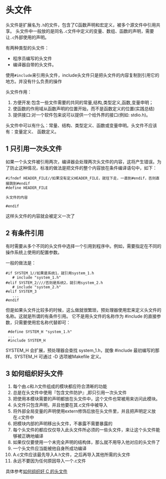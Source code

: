 # 头文件

头文件是扩展名为`.h`的文件，包含了C函数声明和宏定义，被多个源文件中引用共享。
头文件中一般放的是同名`.c`文件中定义的变量、数组、函数的声明，需要让`.c`外部使用的声明。

有两种类型的头文件：

- 程序员编写的头文件
- 编译器自带的头文件。

使用`#include`来引用头文件，include头文件只是把头文件的内容复制到引用它的地方。并没有什么负责的操作

头文件作用：

1. 方便开发:包含一些文件需要的共同的常量,结构,类型定义,函数,变量申明；
2. 使函数的作用域从函数声明的位置开始，而不是函数定义的位置(实践总结)
3. 提供接口:对一个软件包来说可以提供一个给外界的接口(例如: stdio.h)。

头文件中可以有什么：常量、结构、类型定义、函数或变量申明。头文件不应该有：变量定义、 函数定义。


## 1 只引用一次头文件

如果一个头文件被引用两次，编译器会处理两次头文件的内容，这将产生错误。为了防止这种情况，标准的做法是把文件的整个内容放在条件编译语句中，如下：

```
#ifndef HEADER_FILE//如果没有定义HEADER_FILE，就往下走，一直到#endif，否则直接跳到#endif
#define HEADER_FILE

头文件的内容

#endif
```
这样头文件的内容就会被定义一次了


## 2 有条件引用

有时需要从多个不同的头文件中选择一个引用到程序中。例如，需要指定在不同的操作系统上使用的配置参数。

一般的做法是：
```
#if SYSTEM_1//如果是系统1，就引用system_1.h
   # include "system_1.h"
#elif SYSTEM_2////否则是系统2，就引用system_2.h
   # include "system_2.h"
#elif SYSTEM_3
   ...
#endif
```

但是如果头文件比较多的时候，这么做就很繁琐，预处理器使用宏来定义头文件的名称。这就是所谓的有条件引用。
它不是用头文件的名称作为 #include 的直接参数，只需要使用宏名称代替即可：

```
 #define SYSTEM_H "system_1.h"
 ...
 #include SYSTEM_H
```

SYSTEM_H 会扩展，预处理器会查找 system_1.h，就像 #include 最初编写的那样。SYSTEM_H 可通过 -D 选项被Makefile 定义。

## 3 如何组织好头文件

1. 每个由.c和.h文件组成的模块都应符合清晰的功能
2. 总是在头文件中使用『包含文件防护』,即只引用一次头文件
3. 把使用本模块需要的声明都放在头文件中，这个文件也常被用来访问此模块。
4. 头文件只包含声明，并且他要在其.c文件中被导入
5. 将外部全局变量的声明使用extern修饰后放在头文件里，并且把声明定义放在.c文件中
6. 把模块内部的声明移出头文件，不暴露不需要暴露的
7. 每个头文件的都应仅仅导入此头文件所必须的一些头文件，来让这个头文件能够被正确地编译
8. 如果仅仅要使用一个未完全声明的结构体，那么就不用导入他对应的头文件了
9. 一个头文件应当能被他自身所成功编译
10. A.c文件应该最先导入A.h文件，之后再导入其他所需的头文件
11. 永远不要因为任何原因导入一个.c文件

具体参考[如何组织好 C 的头文件](如何组织好头文件)